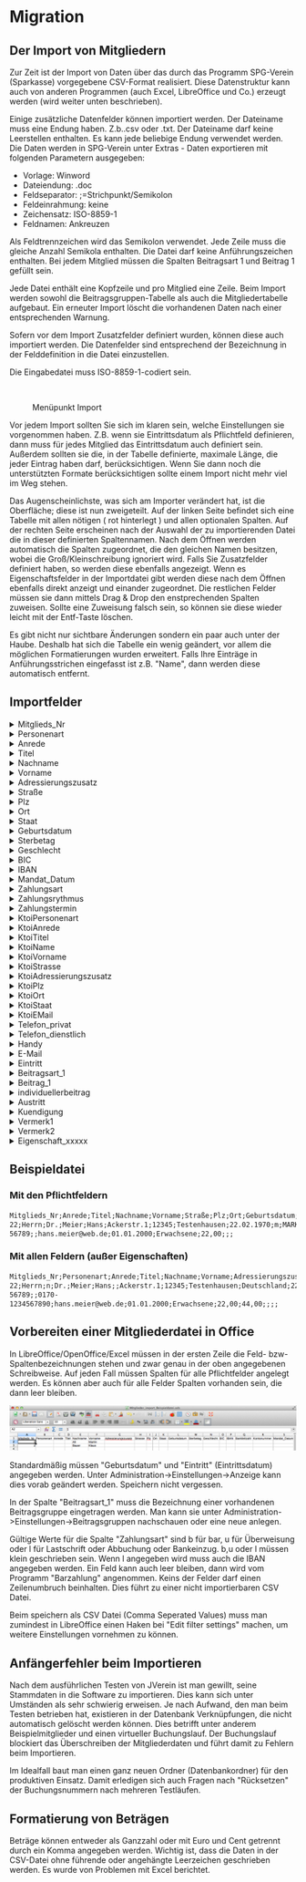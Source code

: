# Migration

## Der Import von Mitgliedern

Zur Zeit ist der Import von Daten über das durch das Programm SPG-Verein (Sparkasse) vorgegebene CSV-Format realisiert. Diese Datenstruktur kann auch von anderen Programmen (auch Excel, LibreOffice und Co.) erzeugt werden (wird weiter unten beschrieben).

Einige zusätzliche Datenfelder können importiert werden. Der Dateiname muss eine Endung haben. Z.b..csv oder .txt. Der Dateiname darf keine Leerstellen enthalten. Es kann jede beliebige Endung verwendet werden. Die Daten werden in SPG-Verein unter Extras - Daten exportieren mit folgenden Parametern ausgegeben:

* Vorlage: Winword
* Dateiendung: .doc
* Feldseparator: ;=Strichpunkt/Semikolon
* Feldeinrahmung: keine
* Zeichensatz: ISO-8859-1
* Feldnamen: Ankreuzen

Als Feldtrennzeichen wird das Semikolon verwendet. Jede Zeile muss die gleiche Anzahl Semikola enthalten. Die Datei darf keine Anführungszeichen enthalten. Bei jedem Mitglied müssen die Spalten Beitragsart 1 und Beitrag 1 gefüllt sein.

Jede Datei enthält eine Kopfzeile und pro Mitglied eine Zeile. Beim Import werden sowohl die Beitragsgruppen-Tabelle als auch die Mitgliedertabelle aufgebaut. Ein erneuter Import löscht die vorhandenen Daten nach einer entsprechenden Warnung.

Sofern vor dem Import Zusatzfelder definiert wurden, können diese auch importiert werden. Die Datenfelder sind entsprechend der Bezeichnung in der Felddefinition in die Datei einzustellen.

Die Eingabedatei muss ISO-8859-1-codiert sein.

<figure><img src="../../../../v3.1.x/.gitbook/assets/ImportMen%C3%BCpunkt.JPG" alt=""><figcaption><p>Menüpunkt Import</p></figcaption></figure>

Vor jedem Import sollten Sie sich im klaren sein, welche Einstellungen sie vorgenommen haben. Z.B. wenn sie Eintrittsdatum als Pflichtfeld definieren, dann muss für jedes Mitglied das Eintrittsdatum auch definiert sein. Außerdem sollten sie die, in der Tabelle definierte, maximale Länge, die jeder Eintrag haben darf, berücksichtigen. Wenn Sie dann noch die unterstützten Formate berücksichtigen sollte einem Import nicht mehr viel im Weg stehen.

Das Augenscheinlichste, was sich am Importer verändert hat, ist die Oberfläche; diese ist nun zweigeteilt. Auf der linken Seite befindet sich eine Tabelle mit allen nötigen ( rot hinterlegt ) und allen optionalen Spalten. Auf der rechten Seite erscheinen nach der Auswahl der zu importierenden Datei die in dieser definierten Spaltennamen. Nach dem Öffnen werden automatisch die Spalten zugeordnet, die den gleichen Namen besitzen, wobei die Groß/Kleinschreibung ignoriert wird. Falls Sie Zusatzfelder definiert haben, so werden diese ebenfalls angezeigt. Wenn es Eigenschaftsfelder in der Importdatei gibt werden diese nach dem Öffnen ebenfalls direkt anzeigt und einander zugeordnet. Die restlichen Felder müssen sie dann mittels Drag & Drop den enstprechenden Spalten zuweisen. Sollte eine Zuweisung falsch sein, so können sie diese wieder leicht mit der Entf-Taste löschen.

Es gibt nicht nur sichtbare Änderungen sondern ein paar auch unter der Haube. Deshalb hat sich die Tabelle ein wenig geändert, vor allem die möglichen Formatierungen wurden erweitert. Falls Ihre Einträge in Anführungsstrichen eingefasst ist z.B. "Name", dann werden diese automatisch entfernt.

## Importfelder

<details>

<summary>Mitglieds_Nr</summary>

**Inhalt:**\
Mitgliedsnummer, muss eine eindeutige ID sein, ansonsten kommt es zu einem Fehler. Wird bei der Verwendung von externen Mitgliedsnummern auch in die entsprechende Spalte eingetragen.

* [x] **Spalte muss existieren**
* [ ] **Leere Spalte erlaubt**

**MySQL:**\
\`id\` bigint(20) NOT NULL AUTO\_INCREMENT, \`externemitgliedsnummer\` varchar(50) DEFAULT NULL, PRIMARY KEY (\`id\`), UNIQUE KEY \`id\` (\`id\`), UNIQUE KEY \`externemitgliedsnummer\` (\`externemitgliedsnummer\`)

</details>

<details>

<summary>Personenart</summary>

**Inhalt:**\
n = natürliche Person\
j = juristische Person (Firma, Organisation, Behörde)\
Wenn die Spalte Personenart nicht in der Importdatei existiert, wird defaultmäßig 'n' übernommen.

**Max. Länge:**\
1

* [ ] **Spalte muss existieren**
* [x] **Leere Spalte erlaubt**

**MySQL:**\
char(1) DEFAULT NULL

</details>

<details>

<summary>Anrede</summary>

**Inhalt:**\
Herrn / Frau

**Max. Länge:**\
40

* [x] **Spalte muss existieren**
* [x] **Leere Spalte erlaubt**

**MySQL:**\
varchar(40) DEFAULT NULL

</details>

<details>

<summary>Titel</summary>

**Inhalt:**\
Dr. ...

**Max. Länge:**\
40

* [x] **Spalte muss existieren**
* [x] **Leere Spalte erlaubt**

**MySQL:**\
varchar(40) DEFAULT NULL

</details>

<details>

<summary>Nachname</summary>

**Inhalt:**\
Nachname, wenn Personenart = j,\
dann Firmenname Zeile 1

**Max. Länge:**\
40

* [x] **Spalte muss existieren**
* [ ] **Leere Spalte erlaubt**

**MySQL:**\
\`name\` varchar(40) NOT NULL

</details>

<details>

<summary>Vorname</summary>

**Inhalt:**\
Vorname, wenn Personenart = j,\
dann Firmenname Zeile 2

**Max. Länge:**\
40

* [x] **Spalte muss existieren**
* [ ] **Leere Spalte erlaubt**

**MySQL:**\
varchar(40) DEFAULT NULL

</details>

<details>

<summary>Adressierungszusatz</summary>

**Inhalt:**\
Adressierungszusatz

**Max. Länge:**\
40

* [ ] **Spalte muss existieren**
* [x] **Leere Spalte erlaubt**

**MySQL:**\
varchar(40) DEFAULT NULL

</details>

<details>

<summary>Straße</summary>

**Inhalt:**\
Straßenname inkl. Hausnummer

**Max. Länge:**\
40

* [x] **Spalte muss existieren**
* [ ] **Leere Spalte erlaubt**

**MySQL:**\
varchar(40) NOT NULL

</details>

<details>

<summary>Plz</summary>

**Inhalt:**\
Postleitzahl

**Max. Länge:**\
10

* [x] **Spalte muss existieren**
* [ ] **Leere Spalte erlaubt**

**MySQL:**\
varchar(10) NOT NULL

</details>

<details>

<summary>Ort</summary>

**Inhalt:**\
Ort

**Max. Länge:**\
40

* [x] **Spalte muss existieren**
* [ ] **Leere Spalte erlaubt**

**MySQL:**\
varchar(40) NOT NULL

</details>

<details>

<summary>Staat</summary>

**Inhalt:**\
Staat bei Auslandsanschriften

**Max. Länge:**\
50

* [ ] **Spalte muss existieren**
* [x] **Leere Spalte erlaubt**

**MySQL:**\
varchar(50) DEFAULT NULL

</details>

<details>

<summary>Geburtsdatum</summary>

**Inhalt:**\
Geburtsdatum im Format:\
TT.MM.JJJJ\
TT.MM.JJ\
TT/MM/JJJJ\
TT/MM/JJJJ

JJ funktioniert für alle Mitglieder jünger 100.Ffür ältere Menschen muss es angepasst werden. Eine Warnung wird ausgegeben.

**Max. Länge:**\
10

* [x] **Spalte muss existieren**

**Leere Spalte erlaubt:**\
Abhängig von den EInstellungen

**MySQL:**\
date DEFAULT NULL

</details>

<details>

<summary>Sterbetag</summary>

**Inhalt:**\
Sterbetag, Austritt sollte auch definiert sein, ansonsten wird das Sterbedatum als Austrittsdatum angenommen. Unterstützte Formate siehe Geburtsdatum

**Max. Länge:**\
10

* [x] **Spalte muss existieren**
* [x] **Leere Spalte erlaubt**

**MySQL:**\
date DEFAULT NULL

</details>

<details>

<summary>Geschlecht</summary>

**Inhalt:**\
Muss mit einem kleinen oder großen m, w oder o beginnen z.B. gültig: Weiblich, männlich, ohne Angabe, M, w, o. Ist diese Spalte bei einem Mitglied leer so wird man bei der nächsten Bearbeitung des Mitglieds in JVerein aufgefordert das Geschlecht nachzutragen. Möchte man dies vermeiden, sollte man vor dem Import leere Daten in dieser Spalte mit bspw. o belegen.

**Max. Länge:**\
1

* [x] **Spalte muss existieren**
* [x] **Leere Spalte erlaubt**

**MySQL:**\
char(1) DEFAULT NULL

</details>

<details>

<summary>BIC</summary>

**Inhalt:**\
BIC

**Max. Länge:**\
11

* [x] **Spalte muss existieren**

**Leere Spalte erlaubt:**

Wenn Zahlungsart Lastschrift: nein, sonst ja

**MySQL:**\
varchar(11) DEFAULT NULL

</details>

<details>

<summary>IBAN</summary>

**Inhalt:**\
IBAN

**Max. Länge:**\
35

* [x] **Spalte muss existieren**

**Leere Spalte erlaubt:**

Wenn Zahlungsart Lastschrift: nein, sonst ja

**MySQL:**\
varchar(34) DEFAULT NULL

</details>

<details>

<summary>Mandat_Datum</summary>

**Inhalt:**\
Datum des Mandates TT.MM.JJJJ

* [x] **Spalte muss existieren**
* [x] **Leere Spalte erlaubt**

**MySQL:**\
date DEFAULT NULL

</details>

<details>

<summary>Zahlungsart</summary>

**Inhalt:**\
l (Kleinbuchstabe L) oder Lastschrift oder Abbuchung oder Bankeinzug für Lastschrift, b oder bar für Barzahlung u oder ueberweisung für Überweisung

**Max. Länge**\
1

* [x] **Spalte muss existieren**
* [x] **Leere Spalte erlaubt**

**MySQL:**\
1 SEPA, 2 Überweisung, 3 Bar, \`zahlungsweg\` int(11) DEFAULT NULL

</details>

<details>

<summary>Zahlungsrythmus</summary>

**Inhalt:**\
1 = monatlich\
3 = vierteljährlich\
6 = halbjährlich\
12 = jährlich\
wenn keine Angabe erfolgt, wird jährlich angenommen.

**Max. Länge**\
2

* [ ] **Spalte muss existieren**
* [x] **Leere Spalte erlaubt**

**MySQL:**\
int(11) DEFAULT NULL

</details>

<details>

<summary>Zahlungstermin</summary>

**Inhalt:**\
1 = monatlich,\
31 = Vierteljährlich (Jan./Apr./Juli/Okt)\
32 = Vierteljährlich (Feb./Mai /Aug./Nov.)\
33 = Vierteljährlich (März/Juni/Sep./Dez.)\
61 = Halbjährlich (Jan./Juli)\
62 = Halbjährlich (Feb./Aug.)\
63 = Halbjährlich (März/Sep.)\
64 = Halbjährlich (Apr./Okt.)\
65 = Halbjährlich (Mai /Nov.)\
66 = Halbjährlich (Juni/Dez.)\
1201 = Jährlich (Jan.)\
1202 = Jährlich (Feb.)\
1203 = Jährlich (März)\
1204 = Jährlich (Apr.)\
1205 = Jährlich (Mai )\
1206 = Jährlich (Juni)\
1207 = Jährlich (Juli)\
1208 = Jährlich (Aug.)\
1209 = Jährlich (Sep.)\
1210 = Jährlich (Okt.)\
1211 = Jährlich (Nov.)\
1212 = Jährlich (Dez.)

**Max. Länge**\
1-4

* [ ] **Spalte muss existieren**
* [x] **Leere Spalte erlaubt**

**MySQL:**\
int(11) DEFAULT NULL

</details>

<details>

<summary>KtoiPersonenart</summary>

**Inhalt:**\
Personenart des abweichenden Kontoinhabers\
n = natürliche Person\
j = juristische Person

**Max. Länge**\
1

* [ ] **Spalte muss existieren**
* [ ] **Leere Spalte erlaubt**

</details>

<details>

<summary>KtoiAnrede</summary>

**Inhalt:**\
Anrede des abweichenden Kontoinhabers

**Max. Länge**\
10

* [ ] **Spalte muss existieren**
* [ ] **Leere Spalte erlaubt**

</details>

<details>

<summary>KtoiTitel</summary>

**Inhalt:**\
Titel des abweichenden Kontoinhabers (Dr. o. ä.)

**Max. Länge**\
10

* [ ] **Spalte muss existieren**
* [ ] **Leere Spalte erlaubt**

</details>

<details>

<summary>KtoiName</summary>

**Inhalt:**\
Name des abweichenden Kontoinhabers

**Max. Länge**\
40

* [ ] **Spalte muss existieren**
* [ ] **Leere Spalte erlaubt**

</details>

<details>

<summary>KtoiVorname</summary>

**Inhalt:**\
Vorname des abweichenden Kontoinhabers

**Max. Länge**\
40

* [ ] **Spalte muss existieren**
* [ ] **Leere Spalte erlaubt**

</details>

<details>

<summary>KtoiStrasse</summary>

**Inhalt:**\
Straße des abweichenden Kontoinhabers

**Max. Länge**\
40

* [ ] **Spalte muss existieren**
* [ ] **Leere Spalte erlaubt**

</details>

<details>

<summary>KtoiAdressierungszusatz</summary>

**Inhalt:**\
Adressierungszusatz des abweichenden Kontoinhabers

**Max. Länge**\
40

* [ ] **Spalte muss existieren**
* [ ] **Leere Spalte erlaubt**

</details>

<details>

<summary>KtoiPlz</summary>

**Inhalt:**\
Postleitzahl des abweichenden Kontoinhabers

**Max. Länge**\
10

* [ ] **Spalte muss existieren**
* [ ] **Leere Spalte erlaubt**

</details>

<details>

<summary>KtoiOrt</summary>

**Inhalt:**\
Ort des abweichenden Kontoinhabers

**Max. Länge**\
40

* [ ] **Spalte muss existieren**
* [ ] **Leere Spalte erlaubt**

</details>

<details>

<summary>KtoiStaat</summary>

**Inhalt:**\
Staat des abweichenden Kontoinhabers

**Max. Länge**\
40

* [ ] **Spalte muss existieren**
* [ ] **Leere Spalte erlaubt**

</details>

<details>

<summary>KtoiEMail</summary>

**Inhalt:**\
EMail-Adresse des abweichenden Kontoinhabers

**Max. Länge**\
50

* [ ] **Spalte muss existieren**
* [ ] **Leere Spalte erlaubt**

</details>

<details>

<summary>Telefon_privat</summary>

**Inhalt:**\
private Telefonnummer

**Max. Länge**\
20

* [x] **Spalte muss existieren**
* [x] **Leere Spalte erlaubt**

</details>

<details>

<summary>Telefon_dienstlich</summary>

**Inhalt:**\
dienstliche / geschäftliche Telefonnummer

**Max. Länge**\
20

* [x] **Spalte muss existieren**
* [x] **Leere Spalte erlaubt**

</details>

<details>

<summary>Handy</summary>

**Inhalt:**\
Mobile Telefonnummer

**Max. Länge**\
20

* [ ] **Spalte muss existieren**
* [x] **Leere Spalte erlaubt**

</details>

<details>

<summary>E-Mail</summary>

**Inhalt:**\
E-Mail Adresse

**Max. Länge**\
50

* [x] **Spalte muss existieren**
* [x] **Leere Spalte erlaubt**

</details>

<details>

<summary>Eintritt</summary>

**Inhalt:**\
Eintrittsdatum, unterstützte Formate siehe Geburtsdatum

**Max. Länge**\
10

* [x] **Spalte muss existieren**

**Leere Spalte in Abhängigkeit von den Einstellungen erlaubt**

</details>

<details>

<summary>Beitragsart_1</summary>

**Inhalt:**\
Bezeichnung der Beitragsart. Z. B. Jugendliche, Erwachsene, Familien

**Max. Länge**\
30

* [x] **Spalte muss existieren**
* [ ] **Leere Spalte erlaubt**

</details>

<details>

<summary>Beitrag_1</summary>

**Inhalt:**\
Höhe des Beitrages in Euro (Format xxx,xx)

* [x] **Spalte muss existieren**
* [ ] **Leere Spalte erlaubt**

</details>

<details>

<summary>individuellerbeitrag</summary>

**Inhalt:**\
Höhe des individuellen Beitrages in Euro (Format xxx,xx)

* [ ] **Spalte muss existieren**
* [x] **Leere Spalte erlaubt**

</details>

<details>

<summary>Austritt</summary>

**Inhalt:**\
Datum des Austritts, je nach Vereinssatzung ist die Kündigung erst zum Jahresende wirksam. Hier wird das Wirksamwerden der Kündigung vermerkt. Unterstützte Formate siehe Geburtsdatum.

**Max. Länge**\
10

* [x] **Spalte muss existieren**
* [x] **Leere Spalte erlaubt**

</details>

<details>

<summary>Kuendigung</summary>

**Inhalt:**\
Datum der Kündigung. Unterstützte Formate siehe Geburtsdatum

**Max. Länge**\
10

* [x] **Spalte muss existieren**
* [x] **Leere Spalte erlaubt**

</details>

<details>

<summary>Vermerk1</summary>

**Inhalt:**\
1\. Vermerk

**Max. Länge**\
255

* [ ] **Spalte muss existieren**
* [x] **Leere Spalte erlaubt**

</details>

<details>

<summary>Vermerk2</summary>

**Inhalt:**\
1\. Vermerk

**Max. Länge**\
255

* [ ] **Spalte muss existieren**
* [x] **Leere Spalte erlaubt**

</details>

<details>

<summary>Eigenschaft_xxxxx</summary>

**Inhalt:**\
Eigenschaft eines Mitglieds. Diese Spalte kann mehrfach vorkommen. Anstatt von xxxxx wird die Eigenschaftengruppe eingetragen. Die importieren Eigenschaften dieser Gruppe zugeordnet.

**Max. Länge**\
30

* [ ] **Spalte muss existieren**

</details>

## Beispieldatei

### **Mit den Pflichtfeldern**

```
Mitglieds_Nr;Anrede;Titel;Nachname;Vorname;Straße;Plz;Ort;Geburtsdatum;Geschlecht;BIC;IBAN;Bankleitzahl;Kontonummer;Mandat_Datum;Zahlungsart;Telefon_privat;Telefon_dienstlich;Email;Eintritt;Beitragsart_1;Beitrag_1;Austritt;Kündigung;Sterbetag
22;Herrn;Dr.;Meier;Hans;Ackerstr.1;12345;Testenhausen;22.02.1970;m;MARKDEFF;DE68210501700012345678;12345678;12345;01.01.2000;l;01234-56789;;hans.meier@web.de;01.01.2000;Erwachsene;22,00;;;
```

### Mit allen Feldern (außer Eigenschaften)

```
Mitglieds_Nr;Personenart;Anrede;Titel;Nachname;Vorname;Adressierungszusatz;Straße;Plz;Ort;Staat;Geburtsdatum;Sterbetag;Geschlecht;BIC;IBAN;Bankleitzahl;Kontonummer;Mandat_Datum;Mandat_Version;Zahlungsart;Zahlungsrhytmus;Zahlungstermin;KtoiPersonenart;KtoiAnrede;KtoiTitel;KtoiName;KtoiVorname;KtoiStrasse;KtoiAdressierungszusatz;KtoiPlz;KtoiOrt;KtoiStaat;KtoiEMail;Telefon_privat;Telefon_dienstlich;Handy;Email;Eintritt;Beitragsart_1;Beitrag_1;individuellerbeitrag;Austritt;Kündigung;Vermerk1;Vermerk2
22;Herrn;n;Dr.;Meier;Hans;;Ackerstr.1;12345;Testenhausen;Deutschland;22.02.1970;;m;MARKDEFF;DE68210501700012345678;12345678;12345;01.01.2000;1;l;12;1201;;;;;;;;;;;;01234-56789;;0170-1234567890;hans.meier@web.de;01.01.2000;Erwachsene;22,00;44,00;;;;
```

## Vorbereiten einer Mitgliederdatei in Office

In LibreOffice/OpenOffice/Excel müssen in der ersten Zeile die Feld- bzw- Spaltenbezeichnungen stehen und zwar genau in der oben angegebenen Schreibweise. Auf jeden Fall müssen Spalten für alle Pflichtfelder angelegt werden. Es können aber auch für alle Felder Spalten vorhanden sein, die dann leer bleiben.

![](<img/Dateiaufbau (2).png>)

Standardmäßig müssen "Geburtsdatum" und "Eintritt" (Eintrittsdatum) angegeben werden. Unter Administration->Einstellungen->Anzeige kann dies vorab geändert werden. Speichern nicht vergessen.

In der Spalte "Beitragsart\_1" muss die Bezeichnung einer vorhandenen Beitragsgruppe eingetragen werden. Man kann sie unter Administration->Einstellungen->Beitragsgruppen nachschauen oder eine neue anlegen.

Gültige Werte für die Spalte "Zahlungsart" sind b für bar, u für Überweisung oder l für Lastschrift oder Abbuchung oder Bankeinzug. b,u oder l müssen klein geschrieben sein. Wenn l angegeben wird muss auch die IBAN angegeben werden. Ein Feld kann auch leer bleiben, dann wird vom Programm "Barzahlung" angenommen. Keins der Felder darf einen Zeilenumbruch beinhalten. Dies führt zu einer nicht importierbaren CSV Datei.

Beim speichern als CSV Datei (Comma Seperated Values) muss man zumindest in LibreOffice einen Haken bei "Edit filter settings" machen, um weitere Einstellungen vornehmen zu können.

## Anfängerfehler beim Importieren

Nach dem ausführlichen Testen von JVerein ist man gewillt, seine Stammdaten in die Software zu importieren. Dies kann sich unter Umständen als sehr schwierig erweisen. Je nach Aufwand, den man beim Testen betrieben hat, existieren in der Datenbank Verknüpfungen, die nicht automatisch gelöscht werden können. Dies betrifft unter anderem Beispielmitglieder und einen virtueller Buchungslauf. Der Buchungslauf blockiert das Überschreiben der Mitgliederdaten und führt damit zu Fehlern beim Importieren.

Im Idealfall baut man einen ganz neuen Ordner (Datenbankordner) für den produktiven Einsatz. Damit erledigen sich auch Fragen nach "Rücksetzen" der Buchungsnummern nach mehreren Testläufen.

## Formatierung von Beträgen

Beträge können entweder als Ganzzahl oder mit Euro und Cent getrennt durch ein Komma angegeben werden. Wichtig ist, dass die Daten in der CSV-Datei ohne führende oder angehängte Leerzeichen geschrieben werden. Es wurde von Problemen mit Excel berichtet.
